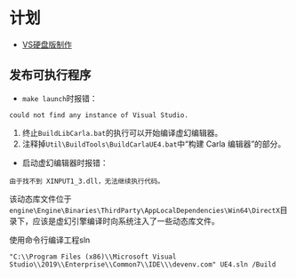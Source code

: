 # 计划

* [VS硬盘版制作](https://theoractice.github.io/)


## 发布可执行程序
* `make launch`时报错：
```text
could not find any instance of Visual Studio.
```
1. 终止`BuildLibCarla.bat`的执行可以开始编译虚幻编辑器。
2. 注释掉`Util\BuildTools\BuildCarlaUE4.bat`中“构建 Carla 编辑器”的部分。


* 启动虚幻编辑器时报错：
```text
由于找不到 XINPUT1_3.dll，无法继续执行代码。
```
该动态库文件位于`engine\Engine\Binaries\ThirdParty\AppLocalDependencies\Win64\DirectX`目录下，应该是虚幻引擎编译时向系统注入了一些动态库文件。

使用命令行编译工程sln
```shell
"C:\\Program Files (x86)\\Microsoft Visual Studio\\2019\\Enterprise\\Common7\\IDE\\\devenv.com" UE4.sln /Build
```